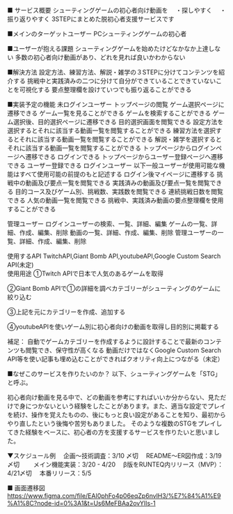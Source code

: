 ■ サービス概要
シューティングゲームの初心者向け動画を
　・探しやすく
　・振り返りやすく
3STEPにまとめた脱初心者支援サービスです

■メインのターゲットユーザー
  PCシューティングゲームの初心者


■ユーザーが抱える課題
 シューティングゲームを始めたけどなかなか上達しない
 多数の初心者向け動画があり、どれを見れば良いかわからない


■解決方法
  設定方法、練習方法、解説・雑学の３STEPに分けてコンテンツを紹介する
  挑戦中と実践済みの二つに分けて自分ができていることできていないことを可視化する
  要点整理欄を設けていつでも振り返ることができる

■実装予定の機能
未ログインユーザー
	トップページの閲覧
		ゲーム選択ページに遷移できる
			ゲーム一覧を見ることができる
			ゲームを検索することができる
			ゲーム選択後、目的選択ページに遷移できる
				目的選択画面を閲覧できる
				設定方法を選択するとそれに該当する動画一覧を閲覧することができる
				練習方法を選択するとそれに該当する動画一覧を閲覧することができる
				解説・雑学を選択するとそれに該当する動画一覧を閲覧することができる
		トップページからログインページへ遷移できる
			ログインできる
		トップページからユーザー登録ページへ遷移できる
			ユーザー登録できる
ログインユーザー
以下一般ユーザーが使用可能な機能はすべて使用可能の前提のもと記述する
	ログイン後マイページに遷移する
		挑戦中の動画及び要点一覧を閲覧できる
		実践済みの動画及び要点一覧を閲覧できる
		目的コース及びゲーム別、挑戦数、実践数を閲覧できる
		連続挑戦日数を閲覧できる
		人気の動画一覧を閲覧できる
	挑戦中、実践済み動画の要点整理欄を使用することができる

管理ユーザー
	ログインユーザーの検索、一覧、詳細、編集
	ゲームの一覧、詳細、作成、編集、削除
	動画の一覧、詳細、作成、編集、削除
	管理ユーザーの一覧、詳細、作成、編集、削除
	
使用するAPI
	TwitchAPI,Giant Bomb API,youtubeAPI,Google Custom Search API(未定)				
使用用途
  ①Twitch APIで日本で人気のあるゲームを取得

  ②Giant Bomb APIで①の詳細を調べカテゴリーがシューティングのゲームに絞り込む

  ③上記を元にカテゴリーを作成、追加する

  ④youtubeAPIを使いゲーム別に初心者向けの動画を取得し目的別に掲載する

  補足：
  自動でゲームカテゴリーを作成するように設計することで最新のコンテンツも閲覧でき、保守性が高くなる
  動画だけではなくGoogle Custom Search API等を使い記事も埋め込むことができればクオリティ向上につながる（未定）

■なぜこのサービスを作りたいのか？
以下、シューティングゲームを「STG」と呼ぶ。

初心者向け動画を見る中で、どの動画を参考にすればいいか分からない、見ただけで身につかないという経験をしたことがあります。また、適当な設定でプレイを続け、操作を覚えたものの、後にもっと良い設定があることを知り、最初からやり直したという後悔や苦労もありました。
そのような複数のSTGをプレイしてきた経験をベースに、初心者の方を支援するサービスを作りたいと思いました。

▼スケジュール例
　企画〜技術調査：3/10 〆切
　README〜ER図作成：3/19〆切　
　メイン機能実装：3/20 - 4/20
　β版をRUNTEQ内リリース（MVP）：4/21〆切 
　本番リリース：5/5

■ 画面遷移図
https://www.figma.com/file/EAI0phFo4p06eqZp6nvlH3/%E7%84%A1%E9%A1%8C?node-id=0%3A1&t=Us6MeFBAa2ovYIls-1
